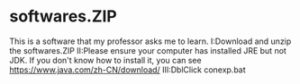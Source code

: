 # softwares.ZIP
This is a software that my professor asks me to learn.
Ⅰ:Download and unzip the softwares.ZIP
Ⅱ:Please ensure your computer has installed JRE but not JDK. If you don't know how to install it, you can see https://www.java.com/zh-CN/download/
Ⅲ:DblClick conexp.bat

